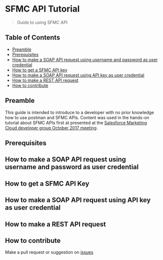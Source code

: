 # SFMC API Tutorial

> Guide to using SFMC API

## Table of Contents

* [Preamble](#preamble)
* [Prerequisites](#prerequisites)
* [How to make a SOAP API request using username and password as user credential](#how-to-make-a-soap-api-request-using-username-and-password-as-user-credential)
* [How to get a SFMC API key](#how-to-get-a-sfmc-api-key)
* [How to make a SOAP API request using API key as user credential](#how-to-make-a-soap-api-request-using-api-key-as-user-credential)
* [How to make a REST API request](#how-to-make-a-rest-api-request)
* [How to contribute](#how-to-contribute)

## Preamble

This guide is intended to introduce to a developer with no prior knowledge how to use postman and SFMC APIs. Content was used in the hands-on tutorial about SFMC APIs first at presented at the [Salesforce Marketing Cloud developer group October 2017 meeting](https://www.meetup.com/Salesforce-Marketing-Cloud-Developers-Group/events/237067605/). 

## Prerequisites

## How to make a SOAP API request using username and password as user credential

## How to get a SFMC API Key

## How to make a SOAP API request using API key as user credential

## How to make a REST API request

## How to contribute

Make a pull request or suggestion on [issues](https://github.com/sfmcdg/sfmc-api-tutorial/issues)
